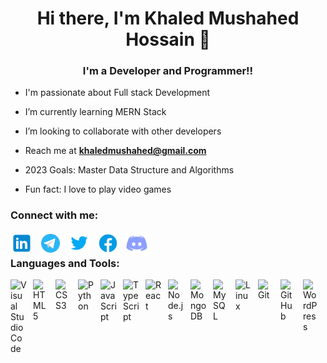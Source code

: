 <h1 align="center">Hi there, I'm Khaled Mushahed Hossain 👋</h1>
<h3 align="center">I'm a Developer and Programmer!!</h3>


-  I'm passionate about Full stack Development
  
-  I’m currently learning MERN Stack
  
-  I’m looking to collaborate with other developers

- Reach me at **khaledmushahed@gmail.com**
 
-  2023 Goals: Master Data Structure and Algorithms

-  Fun fact: I love to play video games

<!--
- I’m currently working on **rtyf**

- All of my projects are available at [dfgdfg](dfgdfg)

- Ask about me **asdasdad**

- Know about my experiences [dfgdg](dfgdg)

-->

<h3 align="left">Connect with me:</h3>


[<img align="left" alt="LinkedIn" width="36px" src="./img/inkedin.svg" style="padding-right:10px;" />](https://www.linkedin.com/in/khaled-mushahed-hossain-729632243/)
&nbsp;&nbsp;
[<img align="left" alt="Telegram" width="36px" src="./img/telegram-app-circled.svg" style="padding-right:10px;" />](https://t.me/BryaN759)
&nbsp;&nbsp;
[<img align="left" alt="Twitter" width="36px" src="./img/twitter.svg" style="padding-right:10px;" />](https://twitter.com/_khaledmushahed)
&nbsp;&nbsp;
[<img align="left" alt="Facebook" width="36px" src="./img/facebook-circled.svg" style="padding-right:10px;" />](https://www.facebook.com/khaledmushahed)
&nbsp;&nbsp;
[<img align="left" alt="Discord" width="36px" src="./img/discord.svg" style="padding-right:10px;" />](https://discordapp.com/users/308151591981285387)
&nbsp;&nbsp;



<h3 align="left">Languages and Tools:</h3>

<img align="left" alt="Visual Studio Code" width="26px" src="https://cdn.jsdelivr.net/gh/devicons/devicon/icons/vscode/vscode-original.svg" style="padding-right:10px;" />
<img align="left" alt="HTML5" width="26px" src="https://cdn.jsdelivr.net/gh/devicons/devicon/icons/html5/html5-original.svg" style="padding-right:10px;" />
<img align="left" alt="CSS3" width="26px" src="https://cdn.jsdelivr.net/gh/devicons/devicon/icons/css3/css3-original.svg" style="padding-right:10px;" />
<img align="left" alt="Python" width="26px" src="https://cdn.jsdelivr.net/gh/devicons/devicon/icons/python/python-original.svg" style="padding-right:10px;" />
<img align="left" alt="JavaScript" width="26px" src="https://cdn.jsdelivr.net/gh/devicons/devicon/icons/javascript/javascript-original.svg" style="padding-right:10px;" />
<img align="left" alt="TypeScript" width="26px" src="https://cdn.jsdelivr.net/gh/devicons/devicon/icons/typescript/typescript-original.svg" style="padding-right:10px;" />
<img align="left" alt="React" width="26px" src="https://cdn.jsdelivr.net/gh/devicons/devicon/icons/react/react-original.svg" style="padding-right:10px;" />
<img align="left" alt="Node.js" width="26px" src="https://cdn.jsdelivr.net/gh/devicons/devicon/icons/nodejs/nodejs-original.svg" style="padding-right:10px;" />
<img align="left" alt="MongoDB" width="26px" src="https://cdn.jsdelivr.net/gh/devicons/devicon/icons/mongodb/mongodb-original.svg" style="padding-right:10px;" />
<img align="left" alt="MySQL" width="26px" src="https://cdn.jsdelivr.net/gh/devicons/devicon/icons/mysql/mysql-original.svg" style="padding-right:10px;" />
<img align="left" alt="Linux" width="26px" src="https://cdn.jsdelivr.net/gh/devicons/devicon/icons/linux/linux-original.svg" style="padding-right:10px;" />
<img align="left" alt="Git" width="26px" src="https://cdn.jsdelivr.net/gh/devicons/devicon/icons/git/git-original.svg" style="padding-right:10px;" />
<img align="left" alt="GitHub" width="26px" src="https://user-images.githubusercontent.com/3369400/139447912-e0f43f33-6d9f-45f8-be46-2df5bbc91289.png" style="padding-right:10px;" />
<img align="left" alt="WordPress" width="26px" src="https://cdn.jsdelivr.net/gh/devicons/devicon/icons/wordpress/wordpress-original.svg" style="padding-right:10px;" />

